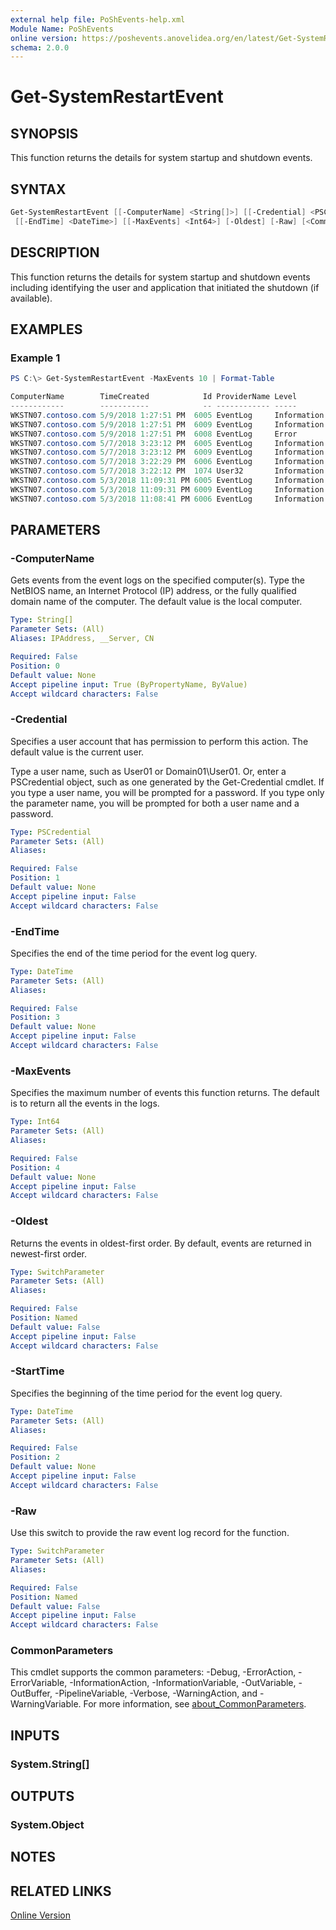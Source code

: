 ```yaml
---
external help file: PoShEvents-help.xml
Module Name: PoShEvents
online version: https://poshevents.anovelidea.org/en/latest/Get-SystemRestartEvent/
schema: 2.0.0
---
```


# Get-SystemRestartEvent

## SYNOPSIS
This function returns the details for system startup and shutdown events.

## SYNTAX

```powershell
Get-SystemRestartEvent [[-ComputerName] <String[]>] [[-Credential] <PSCredential>] [[-StartTime] <DateTime>]
 [[-EndTime] <DateTime>] [[-MaxEvents] <Int64>] [-Oldest] [-Raw] [<CommonParameters>]
```

## DESCRIPTION
This function returns the details for system startup and shutdown events including identifying the user and application that initiated the shutdown (if available).

## EXAMPLES

### Example 1
```powershell
PS C:\> Get-SystemRestartEvent -MaxEvents 10 | Format-Table

ComputerName        TimeCreated            Id ProviderName Level       Status              UserName         Reason            Details
------------        -----------            -- ------------ -----       ------              --------         ------            -------
WKSTN07.contoso.com 5/9/2018 1:27:51 PM  6005 EventLog     Information Startup
WKSTN07.contoso.com 5/9/2018 1:27:51 PM  6009 EventLog     Information System Info
WKSTN07.contoso.com 5/9/2018 1:27:51 PM  6008 EventLog     Error       Unexpected Shutdown
WKSTN07.contoso.com 5/7/2018 3:23:12 PM  6005 EventLog     Information Startup
WKSTN07.contoso.com 5/7/2018 3:23:12 PM  6009 EventLog     Information System Info
WKSTN07.contoso.com 5/7/2018 3:22:29 PM  6006 EventLog     Information Shutdown
WKSTN07.contoso.com 5/7/2018 3:22:12 PM  1074 User32       Information Shutdown Initiated  CONTOSO\carrolld Other (Unplanned) RuntimeBroker.exe
WKSTN07.contoso.com 5/3/2018 11:09:31 PM 6005 EventLog     Information Startup
WKSTN07.contoso.com 5/3/2018 11:09:31 PM 6009 EventLog     Information System Info
WKSTN07.contoso.com 5/3/2018 11:08:41 PM 6006 EventLog     Information Shutdown
```

## PARAMETERS

### -ComputerName
Gets events from the event logs on the specified computer(s).
Type the NetBIOS name, an Internet Protocol (IP) address, or the fully qualified domain name of the computer.
The default value is the local computer.

```yaml
Type: String[]
Parameter Sets: (All)
Aliases: IPAddress, __Server, CN

Required: False
Position: 0
Default value: None
Accept pipeline input: True (ByPropertyName, ByValue)
Accept wildcard characters: False
```

### -Credential
Specifies a user account that has permission to perform this action.
The default value is the current user.

Type a user name, such as User01 or Domain01\User01.
Or, enter a PSCredential object, such as one generated by the Get-Credential cmdlet.
If you type a user name, you will be prompted for a password.
If you type only the parameter name, you will be prompted for both a user name and a password.

```yaml
Type: PSCredential
Parameter Sets: (All)
Aliases:

Required: False
Position: 1
Default value: None
Accept pipeline input: False
Accept wildcard characters: False
```

### -EndTime
Specifies the end of the time period for the event log query.

```yaml
Type: DateTime
Parameter Sets: (All)
Aliases:

Required: False
Position: 3
Default value: None
Accept pipeline input: False
Accept wildcard characters: False
```

### -MaxEvents
Specifies the maximum number of events this function returns.
The default is to return all the events in the logs.

```yaml
Type: Int64
Parameter Sets: (All)
Aliases:

Required: False
Position: 4
Default value: None
Accept pipeline input: False
Accept wildcard characters: False
```

### -Oldest
Returns the events in oldest-first order.
By default, events are returned in newest-first order.

```yaml
Type: SwitchParameter
Parameter Sets: (All)
Aliases:

Required: False
Position: Named
Default value: False
Accept pipeline input: False
Accept wildcard characters: False
```

### -StartTime
Specifies the beginning of the time period for the event log query.

```yaml
Type: DateTime
Parameter Sets: (All)
Aliases:

Required: False
Position: 2
Default value: None
Accept pipeline input: False
Accept wildcard characters: False
```

### -Raw
Use this switch to provide the raw event log record for the function.

```yaml
Type: SwitchParameter
Parameter Sets: (All)
Aliases:

Required: False
Position: Named
Default value: False
Accept pipeline input: False
Accept wildcard characters: False
```

### CommonParameters
This cmdlet supports the common parameters: -Debug, -ErrorAction, -ErrorVariable, -InformationAction, -InformationVariable, -OutVariable, -OutBuffer, -PipelineVariable, -Verbose, -WarningAction, and -WarningVariable. For more information, see [about_CommonParameters](http://go.microsoft.com/fwlink/?LinkID=113216).

## INPUTS

### System.String[]
## OUTPUTS

### System.Object
## NOTES

## RELATED LINKS

[Online Version](https://poshevents.anovelidea.org/en/latest/Get-SystemRestartEvent/)
